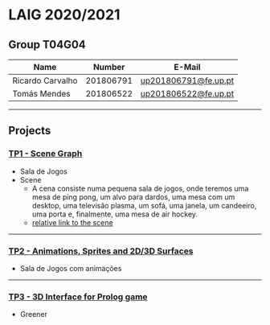 # LAIG 2020/2021

## Group T04G04
| Name             | Number    | E-Mail             |
| ---------------- | --------- | ------------------ |
| Ricardo Carvalho | 201806791 | up201806791@fe.up.pt                |
| Tomás Mendes     | 201806522 | up201806522@fe.up.pt           |

----

## Projects

### [TP1 - Scene Graph](TP1)

- Sala de Jogos
- Scene
  - A cena consiste numa pequena sala de jogos, onde teremos uma mesa de ping pong, um alvo para dardos, uma mesa com um desktop, uma televisão plasma, um sofá, uma janela, um candeeiro, uma porta e, finalmente, uma mesa de air hockey.
  - [relative link to the scene](https://git.fe.up.pt/laig/laig-2020-2021/t04/laig-t04-g04/-/blob/master/TP1/scenes/LAIG_TP1_T4_G04.xml)

-----

### [TP2 - Animations, Sprites and 2D/3D Surfaces](TP2)
- Sala de Jogos com animações

----

### [TP3 - 3D Interface for Prolog game](TP3)
- Greener

